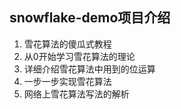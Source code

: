 ## snowflake-demo项目介绍




1. 雪花算法的傻瓜式教程
2. 从0开始学习雪花算法的理论
3. 详细介绍雪花算法中用到的位运算 
4. 一步一步实现雪花算法
5. 网络上雪花算法写法的解析


